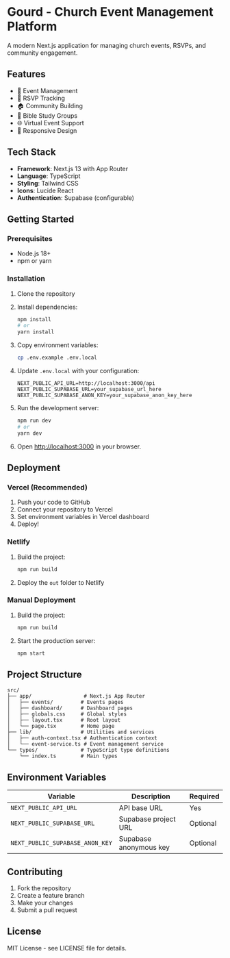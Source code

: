 # Gourd - Church Event Management Platform

A modern Next.js application for managing church events, RSVPs, and community engagement.

## Features

- 📅 Event Management
- 👥 RSVP Tracking
- 🏠 Community Building
- 📖 Bible Study Groups
- 🌐 Virtual Event Support
- 📱 Responsive Design

## Tech Stack

- **Framework**: Next.js 13 with App Router
- **Language**: TypeScript
- **Styling**: Tailwind CSS
- **Icons**: Lucide React
- **Authentication**: Supabase (configurable)

## Getting Started

### Prerequisites

- Node.js 18+ 
- npm or yarn

### Installation

1. Clone the repository
2. Install dependencies:
   ```bash
   npm install
   # or
   yarn install
   ```

3. Copy environment variables:
   ```bash
   cp .env.example .env.local
   ```

4. Update `.env.local` with your configuration:
   ```env
   NEXT_PUBLIC_API_URL=http://localhost:3000/api
   NEXT_PUBLIC_SUPABASE_URL=your_supabase_url_here
   NEXT_PUBLIC_SUPABASE_ANON_KEY=your_supabase_anon_key_here
   ```

5. Run the development server:
   ```bash
   npm run dev
   # or
   yarn dev
   ```

6. Open [http://localhost:3000](http://localhost:3000) in your browser.

## Deployment

### Vercel (Recommended)

1. Push your code to GitHub
2. Connect your repository to Vercel
3. Set environment variables in Vercel dashboard
4. Deploy!

### Netlify

1. Build the project:
   ```bash
   npm run build
   ```

2. Deploy the `out` folder to Netlify

### Manual Deployment

1. Build the project:
   ```bash
   npm run build
   ```

2. Start the production server:
   ```bash
   npm start
   ```

## Project Structure

```
src/
├── app/                 # Next.js App Router
│   ├── events/         # Events pages
│   ├── dashboard/      # Dashboard pages
│   ├── globals.css     # Global styles
│   ├── layout.tsx      # Root layout
│   └── page.tsx        # Home page
├── lib/                # Utilities and services
│   ├── auth-context.tsx # Authentication context
│   └── event-service.ts # Event management service
└── types/              # TypeScript type definitions
    └── index.ts        # Main types
```

## Environment Variables

| Variable | Description | Required |
|----------|-------------|----------|
| `NEXT_PUBLIC_API_URL` | API base URL | Yes |
| `NEXT_PUBLIC_SUPABASE_URL` | Supabase project URL | Optional |
| `NEXT_PUBLIC_SUPABASE_ANON_KEY` | Supabase anonymous key | Optional |

## Contributing

1. Fork the repository
2. Create a feature branch
3. Make your changes
4. Submit a pull request

## License

MIT License - see LICENSE file for details.




